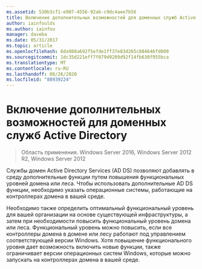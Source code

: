 ```yaml
---
ms.assetid: 530b3cf1-e907-4556-92ab-c9dc4aee7b56
title: Включение дополнительных возможностей для доменных служб Active Directory
author: iainfoulds
ms.author: iainfou
manager: daveba
ms.date: 05/31/2017
ms.topic: article
ms.openlocfilehash: 6da988a692f5efde1ff37e83d265c884646fd800
ms.sourcegitcommit: 1dc35d221eff7f079d9209d92f14fb630f955bca
ms.translationtype: MT
ms.contentlocale: ru-RU
ms.lasthandoff: 08/26/2020
ms.locfileid: "88939224"
---
```

# <a name="enabling-advanced-features-for-ad-ds"></a>Включение дополнительных возможностей для доменных служб Active Directory

>Область применения. Windows Server 2016, Windows Server 2012 R2, Windows Server 2012

Службы домен Active Directory Services (AD DS) позволяют добавлять в среду дополнительные функции путем повышения функциональных уровней домена или леса. Чтобы использовать дополнительные AD DS функции, необходимо указать операционные системы, работающие на контроллерах домена в вашей среде.

Необходимо также определить оптимальный функциональный уровень для вашей организации на основе существующей инфраструктуры, а затем при необходимости повысить функциональный уровень домена или леса. Функциональный уровень можно повысить, если все контроллеры домена в домене или лесу работают под управлением соответствующей версии Windows. Хотя повышение функционального уровня дает возможность включить новые функции, также ограничивает версии операционных систем Windows, которые можно запускать на контроллерах домена в вашей среде.




